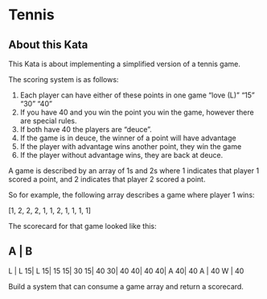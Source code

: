 # Tennis

## About this Kata

This Kata is about implementing a simplified version of a tennis game. 

The scoring system is as follows:

1. Each player can have either of these points in one game “love (L)” “15” “30” “40”
2. If you have 40 and you win the point you win the game, however there are special rules.
3. If both have 40 the players are “deuce”.
4. If the game is in deuce, the winner of a point will have advantage
5. If the player with advantage wins another point, they win the game
6. If the player without advantage wins, they are back at deuce.

A game is described by an array of 1s and 2s where 1 indicates that player 1 scored a point, and 2 indicates that player 2 scored a point.

So for example, the following array describes a game where player 1 wins:

[1, 2, 2, 2, 1, 1, 2, 1, 1, 1, 1]

The scorecard for that game looked like this:

A | B
-----
L | L
15| L 
15| 15
15| 30
15| 40
30| 40
40| 40
40| A
40| 40
A | 40
W | 40

Build a system that can consume a game array and return a scorecard.